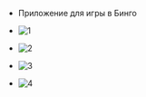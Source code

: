  - Приложение для игры в Бинго
   
 - ![1](https://github.com/prokofich/Bingo/assets/71032169/17e76e37-3323-402e-ae99-ba76c03126a0)
 - ![2](https://github.com/prokofich/Bingo/assets/71032169/72e2f21c-db22-47be-90a4-698eab1cf9cc)
 - ![3](https://github.com/prokofich/Bingo/assets/71032169/11bf34a6-7ccf-41dc-9da4-0bbba525be21)
 - ![4](https://github.com/prokofich/Bingo/assets/71032169/ab72f3fb-890f-414f-9617-38136da676be)
